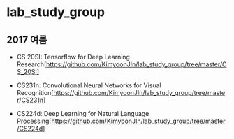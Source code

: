 # lab_study_group

## 2017 여름


- CS 20SI: Tensorflow for Deep Learning Research[https://github.com/KimyoonJIn/lab_study_group/tree/master/CS_20SI]

- CS231n: Convolutional Neural Networks for Visual  Recognition[https://github.com/KimyoonJIn/lab_study_group/tree/master/CS231n]

- CS224d: Deep Learning for Natural Language Processing[https://github.com/KimyoonJIn/lab_study_group/tree/master/CS224d]
